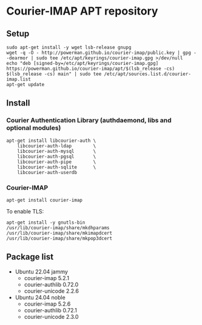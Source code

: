 # Courier-IMAP APT repository

## Setup

```
sudo apt-get install -y wget lsb-release gnupg
wget -q -O - http://powerman.github.io/courier-imap/public.key | gpg --dearmor | sudo tee /etc/apt/keyrings/courier-imap.gpg >/dev/null
echo "deb [signed-by=/etc/apt/keyrings/courier-imap.gpg] https://powerman.github.io/courier-imap/apt/$(lsb_release -cs) $(lsb_release -cs) main" | sudo tee /etc/apt/sources.list.d/courier-imap.list
apt-get update
```

## Install

### Courier Authentication Library (authdaemond, libs and optional modules)

```
apt-get install libcourier-auth \
    libcourier-auth-ldap        \
    libcourier-auth-mysql       \
    libcourier-auth-pgsql       \
    libcourier-auth-pipe        \
    libcourier-auth-sqlite      \
    libcourier-auth-userdb 
```

### Courier-IMAP

```
apt-get install courier-imap
```

To enable TLS:

```
apt-get install -y gnutls-bin
/usr/lib/courier-imap/share/mkdhparams
/usr/lib/courier-imap/share/mkimapdcert
/usr/lib/courier-imap/share/mkpop3dcert
```

## Package list

- Ubuntu 22.04 jammy
  - courier-imap 5.2.1
  - courier-authlib 0.72.0
  - courier-unicode 2.2.6
- Ubuntu 24.04 noble
  - courier-imap 5.2.6
  - courier-authlib 0.72.1
  - courier-unicode 2.3.0
